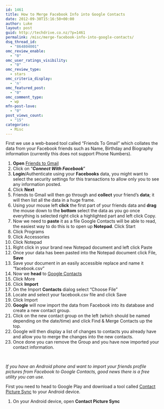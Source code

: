 ```yaml
---
id: 1461
title: How to Merge Facebook Info into Google Contacts
date: 2012-09-30T15:16:50+00:00
author: Luke
layout: post
guid: http://techdrive.co.nz/?p=1461
permalink: /misc/merge-facebook-info-into-google-contacts/
dsq_thread_id:
  - "864804001"
omc_review_enable:
  - "0"
omc_user_ratings_visibility:
  - "0"
omc_review_type:
  - stars
omc_criteria_display:
  - 'n'
omc_featured_post:
  - "0"
omc_comment_type:
  - wp
mfn-post-love:
  - "0"
post_views_count:
  - "15"
categories:
  - Misc
---
```

First we use a web-based tool called “Friends To Gmail” which collates the data from your Facebook friends such as Name, Birthday and Biography information (currently this does not support Phone Numbers).

<ol start="1">
  <li>
    <strong>Open</strong> <a title="Friends To Gmail" href="http://www.friendstogmail.com/" target="_blank">Friends to Gmail</a>
  </li>
  <li>
    Click on “<strong><em>Connect With Facebook</em></strong>”
  </li>
  <li>
    <strong>Login</strong>/Authenticate using your <strong>Facebooks</strong> data, you might want to select the security settings for this transactions to allow only you to see any information posted.
  </li>
  <li>
    Click <strong>Next</strong>
  </li>
  <li>
    Friends to Gmail will then go through and <strong>collect</strong> your friend’s <strong>data</strong>; it will then list all the data in a huge frame.
  </li>
  <li>
    Using your mouse left <strong>click</strong> the first part of your friends data and <strong>drag</strong> the mouse down to the <strong>bottom</strong> select the data as you go once everything is selected right click a highlighted part and left click Copy.
  </li>
  <li>
    Now we need to <strong>paste</strong> it as a file Google Contacts will be able to read, the easiest way to do this is to open up <strong>Notepad</strong>. Click Start
  </li>
  <li>
    Click Programs
  </li>
  <li>
    Click Accessories
  </li>
  <li>
    Click Notepad
  </li>
  <li>
    Right click in your brand new Notepad document and left click Paste
  </li>
  <li>
    Once your data has been pasted into the Notepad document click File, <strong>Save</strong>
  </li>
  <li>
    Save your document in an easily accessible replace and name it “facebook.csv”
  </li>
  <li>
    Now we <strong>head</strong> to <a title="Google Contacts" href="http://www.google.com/contacts/" target="_blank">Google Contacts</a>
  </li>
  <li>
    Click More
  </li>
  <li>
    Click <strong>Import</strong>
  </li>
  <li>
    On the Import <strong>Contacts</strong> dialog select “Choose File”
  </li>
  <li>
    Locate and select your facebook.csv file and click Save
  </li>
  <li>
    Click Import
  </li>
  <li>
    <strong>Google</strong> will now import the data from Facebook into its database and create a new contact group.
  </li>
  <li>
    Click on the new contact group on the left (which should be named depending on the date/time) and click Find & Merge Contacts up the top.
  </li>
  <li>
    Google will then display a list of changes to contacts you already have and allow you to merge the changes into the new contacts.
  </li>
  <li>
    Once done you can remove the Group and you have now imported your contact information.
  </li>
</ol>

&nbsp;

_If you have an Android phone and want to import your friends profile pictures from Facebook to Google Contacts, good news there is a free utility you can use._

First you need to head to Google Play and download a tool called <a title="Contact Picture Sync" href="https://play.google.com/store/apps/details?id=heinrisch.contact.picture.sync&hl=en" target="_blank">Contact Picture Sync</a> to your Android device.

<ol start="1">
  <li>
    On your Android device, open <strong>Contact Picture Sync</strong>
  </li>
</ol>